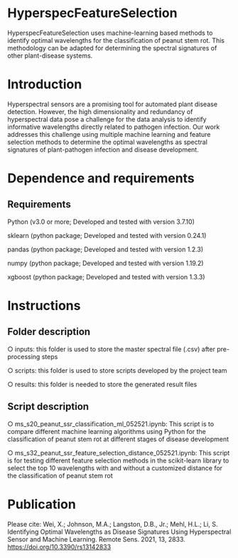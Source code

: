 # HyperspecFeatureSelection
HyperspecFeatureSelection uses machine-learning based methods to identify optimal wavelengths for the classification of peanut stem rot. This methodology can be adapted for determining the spectral signatures of other plant-disease systems.

# Introduction
Hyperspectral sensors are a promising tool for automated plant disease detection. However, the high dimensionality and redundancy of hyperspectral data pose a challenge for the data analysis to identify informative wavelengths directly related to pathogen infection. Our work addresses this challenge using multiple machine learning and feature selection methods to determine the optimal wavelengths as spectral signatures of plant-pathogen infection and disease development.

# Dependence and requirements
## Requirements
Python (v3.0 or more; Developed and tested with version 3.7.10)

sklearn (python package; Developed and tested with version 0.24.1)

pandas (python package; Developed and tested with version 1.2.3)

numpy (python package; Developed and tested with version 1.19.2)

xgboost (python package; Developed and tested with version 1.3.3)

# Instructions
## Folder description
○ inputs: this folder is used to store the master spectral file (.csv) after pre-processing steps

○ scripts: this folder is used to store scripts developed by the project team

○ results: this folder is needed to store the generated result files

## Script description
○ ms_s20_peanut_ssr_classification_ml_052521.ipynb: This script is to compare different machine learning algorithms using Python for the classification of peanut stem rot at different stages of disease development

○ ms_s32_peanut_ssr_feature_selection_distance_052521.ipynb: This script is for testing different feature selection methods in the scikit-learn library to select the top 10 wavelengths with and without a customized distance for the classification of peanut stem rot

# Publication
Please cite: Wei, X.; Johnson, M.A.; Langston, D.B., Jr.; Mehl, H.L.; Li, S. Identifying Optimal Wavelengths as Disease Signatures Using Hyperspectral Sensor and Machine Learning. Remote Sens. 2021, 13, 2833. https://doi.org/10.3390/rs13142833
